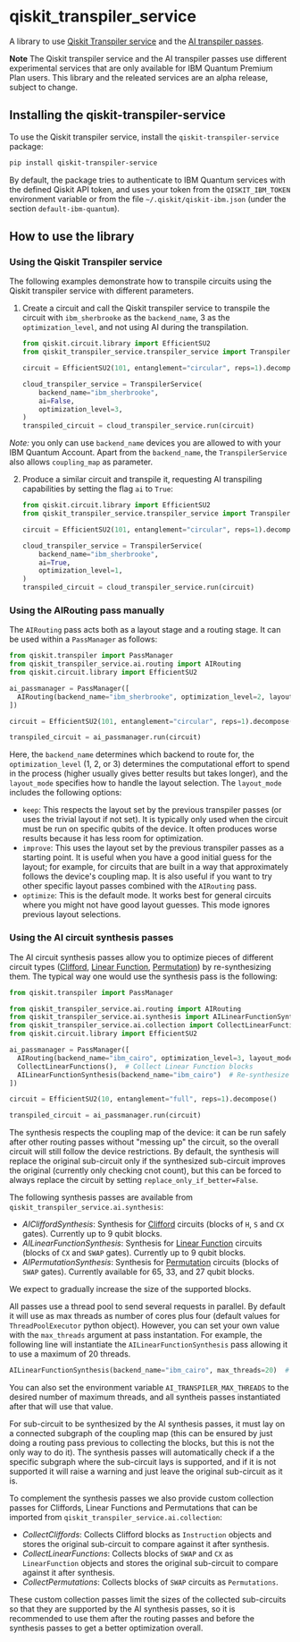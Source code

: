 # qiskit_transpiler_service

A library to use [Qiskit Transpiler service](https://docs.quantum.ibm.com/transpile/qiskit-transpiler-service) and the [AI transpiler passes](https://docs.quantum.ibm.com/transpile/ai-transpiler-passes).

**Note** The Qiskit transpiler service and the AI transpiler passes use different experimental services that are only available for IBM Quantum Premium Plan users. This library and the releated services are an alpha release, subject to change.

## Installing the qiskit-transpiler-service

To use the Qiskit transpiler service, install the `qiskit-transpiler-service` package:

```sh
pip install qiskit-transpiler-service
```

By default, the package tries to authenticate to IBM Quantum services with the defined Qiskit API token, and uses your token from the `QISKIT_IBM_TOKEN` environment variable or from the file `~/.qiskit/qiskit-ibm.json` (under the section `default-ibm-quantum`).

## How to use the library

### Using the Qiskit Transpiler service

The following examples demonstrate how to transpile circuits using the Qiskit transpiler service with different parameters.

1. Create a circuit and call the Qiskit transpiler service to transpile the circuit with `ibm_sherbrooke` as the `backend_name`, 3 as the `optimization_level`, and not using AI during the transpilation.

    ```python
    from qiskit.circuit.library import EfficientSU2
    from qiskit_transpiler_service.transpiler_service import TranspilerService

    circuit = EfficientSU2(101, entanglement="circular", reps=1).decompose()

    cloud_transpiler_service = TranspilerService(
        backend_name="ibm_sherbrooke",
        ai=False,
        optimization_level=3,
    )
    transpiled_circuit = cloud_transpiler_service.run(circuit)
    ```

_Note:_ you only can use `backend_name` devices you are allowed to with your IBM Quantum Account. Apart from the `backend_name`, the `TranspilerService` also allows `coupling_map` as parameter.

2. Produce a similar circuit and transpile it, requesting AI transpiling capabilities by setting the flag `ai` to `True`:

    ```python
    from qiskit.circuit.library import EfficientSU2
    from qiskit_transpiler_service.transpiler_service import TranspilerService

    circuit = EfficientSU2(101, entanglement="circular", reps=1).decompose()

    cloud_transpiler_service = TranspilerService(
        backend_name="ibm_sherbrooke",
        ai=True,
        optimization_level=1,
    )
    transpiled_circuit = cloud_transpiler_service.run(circuit)
    ```

### Using the AIRouting pass manually

The `AIRouting` pass acts both as a layout stage and a routing stage. It can be used within a `PassManager` as follows:

```python
from qiskit.transpiler import PassManager
from qiskit_transpiler_service.ai.routing import AIRouting
from qiskit.circuit.library import EfficientSU2

ai_passmanager = PassManager([
  AIRouting(backend_name="ibm_sherbrooke", optimization_level=2, layout_mode="optimize")
])

circuit = EfficientSU2(101, entanglement="circular", reps=1).decompose()

transpiled_circuit = ai_passmanager.run(circuit)
```

Here, the `backend_name` determines which backend to route for, the `optimization_level` (1, 2, or 3) determines the computational effort to spend in the process (higher usually gives better results but takes longer), and the `layout_mode` specifies how to handle the layout selection.
The `layout_mode` includes the following options:

- `keep`: This respects the layout set by the previous transpiler passes (or uses the trivial layout if not set). It is typically only used when the circuit must be run on specific qubits of the device. It often produces worse results because it has less room for optimization.
- `improve`: This uses the layout set by the previous transpiler passes as a starting point. It is useful when you have a good initial guess for the layout; for example, for circuits that are built in a way that approximately follows the device's coupling map. It is also useful if you want to try other specific layout passes combined with the `AIRouting` pass.
- `optimize`: This is the default mode. It works best for general circuits where you might not have good layout guesses. This mode ignores previous layout selections.

### Using the AI circuit synthesis passes

The AI circuit synthesis passes allow you to optimize pieces of different circuit types ([Clifford](https://docs.quantum.ibm.com/api/qiskit/qiskit.quantum_info.Clifford), [Linear Function](https://docs.quantum.ibm.com/api/qiskit/qiskit.circuit.library.LinearFunction), [Permutation](https://docs.quantum.ibm.com/api/qiskit/qiskit.circuit.library.Permutation#permutation)) by re-synthesizing them. The typical way one would use the synthesis pass is the following:

```python
from qiskit.transpiler import PassManager

from qiskit_transpiler_service.ai.routing import AIRouting
from qiskit_transpiler_service.ai.synthesis import AILinearFunctionSynthesis
from qiskit_transpiler_service.ai.collection import CollectLinearFunctions
from qiskit.circuit.library import EfficientSU2

ai_passmanager = PassManager([
  AIRouting(backend_name="ibm_cairo", optimization_level=3, layout_mode="optimize"),  # Route circuit
  CollectLinearFunctions(),  # Collect Linear Function blocks
  AILinearFunctionSynthesis(backend_name="ibm_cairo")  # Re-synthesize Linear Function blocks
])

circuit = EfficientSU2(10, entanglement="full", reps=1).decompose()

transpiled_circuit = ai_passmanager.run(circuit)
```

The synthesis respects the coupling map of the device: it can be run safely after other routing passes without "messing up" the circuit, so the overall circuit will still follow the device restrictions. By default, the synthesis will replace the original sub-circuit only if the synthesized sub-circuit improves the original (currently only checking cnot count), but this can be forced to always replace the circuit by setting `replace_only_if_better=False`.

The following synthesis passes are available from `qiskit_transpiler_service.ai.synthesis`:

- *AICliffordSynthesis*: Synthesis for [Clifford](https://docs.quantum.ibm.com/api/qiskit/qiskit.quantum_info.Clifford) circuits (blocks of `H`, `S` and `CX` gates). Currently up to 9 qubit blocks.
- *AILinearFunctionSynthesis*: Synthesis for [Linear Function](https://docs.quantum.ibm.com/api/qiskit/qiskit.circuit.library.LinearFunction) circuits (blocks of `CX` and `SWAP` gates). Currently up to 9 qubit blocks.
- *AIPermutationSynthesis*: Synthesis for [Permutation](https://docs.quantum.ibm.com/api/qiskit/qiskit.circuit.library.Permutation#permutation) circuits (blocks of `SWAP` gates). Currently available for 65, 33, and 27 qubit blocks.

We expect to gradually increase the size of the supported blocks.

All passes use a thread pool to send several requests in parallel. By default it will use as max threads as number of cores plus four (default values for `ThreadPoolExecutor` python object). However, you can set your own value with the `max_threads` argument at pass instantation. For example, the following line will instantiate the `AILinearFunctionSynthesis` pass allowing it to use a maximum of 20 threads. 

```python
AILinearFunctionSynthesis(backend_name="ibm_cairo", max_threads=20)  # Re-synthesize Linear Function blocks using 20 threads max
```

You can also set the environment variable `AI_TRANSPILER_MAX_THREADS` to the desired number of maximum threads, and all syntheis passes instantiated after that will use that value.



For sub-circuit to be synthesized by the AI synthesis passes, it must lay on a connected subgraph of the coupling map (this can be ensured by just doing a routing pass previous to collecting the blocks, but this is not the only way to do it). The synthesis passes will automatically check if a the specific subgraph where the sub-circuit lays is supported, and if it is not supported it will raise a warning and just leave the original sub-circuit as it is.

To complement the synthesis passes we also provide custom collection passes for Cliffords, Linear Functions and Permutations that can be imported from `qiskit_transpiler_service.ai.collection`:

- *CollectCliffords*: Collects Clifford blocks as `Instruction` objects and stores the original sub-circuit to compare against it after synthesis.
- *CollectLinearFunctions*: Collects blocks of `SWAP` and `CX` as `LinearFunction` objects and stores the original sub-circuit to compare against it after synthesis.
- *CollectPermutations*: Collects blocks of `SWAP` circuits as `Permutations`.

These custom collection passes limit the sizes of the collected sub-circuits so that they are supported by the AI synthesis passes, so it is recommended to use them after the routing passes and before the synthesis passes to get a better optimization overall.
